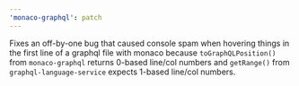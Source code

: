 ```yaml
---
'monaco-graphql': patch
---
```


Fixes an off-by-one bug that caused console spam when hovering things in the first line of a graphql file with monaco because `toGraphQLPosition()` from `monaco-graphql` returns 0-based line/col numbers and `getRange()` from `graphql-language-service` expects 1-based line/col numbers.
